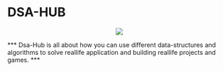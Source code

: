 # DSA-HUB

<p align="center">
  <img src="bg.png">
</p>

*** Dsa-Hub is all about how you can use different data-structures and algorithms to solve reallife application and building reallife projects and games. ***
